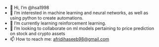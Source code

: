 - 👋 Hi, I’m @hsa1998
- 👀 I’m interested in machine learning and neural networks, as well as using python to create automations. 
- 🌱 I’m currently learning reinforcement learning. 
- 💞️ I’m looking to collaborate on ml models pertaining to price prediction on stock and crypto assets
- 📫 How to reach me: afridihaseeb98@gmail.com

<!---
hsa1998/hsa1998 is a ✨ special ✨ repository because its `README.md` (this file) appears on your GitHub profile.
You can click the Preview link to take a look at your changes.
--->
